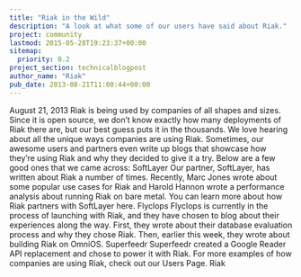 ```yaml
---
title: "Riak in the Wild"
description: "A look at what some of our users have said about Riak."
project: community
lastmod: 2015-05-28T19:23:37+00:00
sitemap:
  priority: 0.2
project_section: technicalblogpost
author_name: "Riak"
pub_date: 2013-08-21T11:00:44+00:00
---
```

August 21, 2013
Riak is being used by companies of all shapes and sizes. Since it is open source, we don’t know exactly how many deployments of Riak there are, but our best guess puts it in the thousands. We love hearing about all the unique ways companies are using Riak. Sometimes, our awesome users and partners even write up blogs that showcase how they’re using Riak and why they decided to give it a try. Below are a few good ones that we came across:
SoftLayer
Our partner, SoftLayer, has written about Riak a number of times. Recently, Marc Jones wrote about some popular use cases for Riak and Harold Hannon wrote a performance analysis about running Riak on bare metal.
You can learn more about how Riak partners with SoftLayer here.
Flyclops
Flyclops is currently in the process of launching with Riak, and they have chosen to blog about their experiences along the way. First, they wrote about their database evaluation process and why they chose Riak. Then, earlier this week, they wrote about building Riak on OmniOS.
Superfeedr
Superfeedr created a Google Reader API replacement and chose to power it with Riak.
For more examples of how companies are using Riak, check out our Users Page.
Riak
